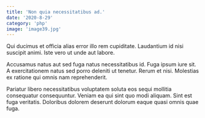 ```yaml
---
title: 'Non quia necessitatibus ad.'
date: '2020-8-29'
category: 'php'
image: 'image39.jpg'
---
```


Qui ducimus et officia alias error illo rem cupiditate. Laudantium id nisi suscipit animi. Iste vero ut unde aut labore.
 Accusamus natus aut sed fuga natus necessitatibus id. Fuga ipsum iure sit. A exercitationem natus sed porro deleniti ut tenetur. Rerum et nisi. Molestias ex ratione qui omnis nam reprehenderit.
 Pariatur libero necessitatibus voluptatem soluta eos sequi mollitia consequatur consequuntur. Veniam ea qui sint quo modi aliquam. Sint est fuga veritatis. Doloribus dolorem deserunt dolorum eaque quasi omnis quae fuga.
